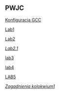 <style>
    @media only screen and (min-width:1200px) {

    body {
        background: rgb(0, 81, 255);
        background: linear-gradient(55deg, rgba(0, 81, 255, 0.25315126050420167) 0%, rgba(255, 0, 0, 0.2671568627450981) 52%, rgba(254, 255, 0, 0.3259803921568627) 100%);
    }

    .container-lg {
        border-radius: 50px 20px;
        height:100vh;
        background-color: #FEFEFE;
    }
}
</style>

## PWJC



[Konfiguracja GCC](instructions/lab1.html)

[Lab1](instructions2/Lab001/lab1.html)

[Lab2](instructions2/Lab002/lab2_o.html)

*[Lab2.1](instructions2/Lab002/lab2.1.html)* 

[lab3](instructions2/Lab003/lab3.html)

[lab4](instructions2/Lab004/lab4.html)

<a href="instructions2/Lab005/lab5.html" class="button-55">LAB5</a>

<!-- [lab6](instructions2/Lab006/lab6.html) -->

<!-- [lab4](instructions2/Lab004/lab4.html) -->

<!-- [Lab2](instructions2/Lab002/Lab2.html) -->


<!--[Lab1](instructions/lab1.html) - Konfiguracja środowiska\
[Lab2](instructions/lab2.html) - Zmienne, Operatory, Instrukcje warunkowe, I/O\
[Lab3](instructions/lab3.html) - Pętle i tablice.\
[Lab4](instructions/lab4.html) - Funkcje, wskaźniki, zakres zmiennych\
[Lab5](instructions/lab5.html) - Biblioteki standardowe i operacje na łańcuchach znaków.\
[Lab6](instructions/lab6.html) - Rzutowanie, spójniki logiczne  i struktury\
[Lab7](instructions/lab7.html) - Gra w kółko i krzyżyk.\
[Lab8](instructions/lab8.html) - Zapis i odczyt plików.\
[Lab9](instructions/lab9.html) - Unie i alokacja pamięci. -->

<!-- ## New
[Lab1](instructions2/Lab001/lab1.html)

[Lab2](instructions2/Lab002/Lab2.html)

~~[Lab3](instructions2/Lab003/lab3.html)~~

~~[Lab4](instructions2/Lab003/lab4.html)~~

~~[Lab5](instructions2/Lab003/lab5.html)~~

~~[Lab6](instructions2/Lab003/lab6.html)~~

## Archive

~~[Lab1](instructions/lab1.html)~~

~~[Lab2](instructions/lab2.html)~~

~~[Lab3](instructions/lab3.html)~~

~~[Lab4](instructions/lab4.html)~~

~~[Lab5](instructions/lab5.html)~~

~~[Lab6](instructions/lab6.html)~~

~~[Lab7](instructions/lab7.html)~~

~~[Lab8](instructions/lab8.html)~~

~~[Lab9](instructions/lab9.html)~~ -->


*[Zagadnienia kolokwium1](zagadnienia_kolowkium.html)*
